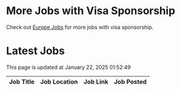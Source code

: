# More Jobs with Visa Sponsorship

Check out [Europe Jobs](https://github.com/sureshparimi/europejobs#latest-jobs) for more jobs with visa sponsorship.

# Latest Jobs

This page is updated at January 22, 2025 01:52:49

| Job Title | Job Location | Job Link | Job Posted |
| --- | --- | --- | --- |
